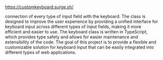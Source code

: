 https://customkeyboard.surge.sh/

connection of every type of input field with the keyboard. The class is designed to improve the user experience by providing a unified interface for keyboard input across different types of input fields, making it more efficient and easier to use. The keyboard class is written in TypeScript, which provides type safety and allows for easier maintenance and extensibility of the code. The goal of this project is to provide a flexible and customizable solution for keyboard input that can be easily integrated into different types of web applications.
